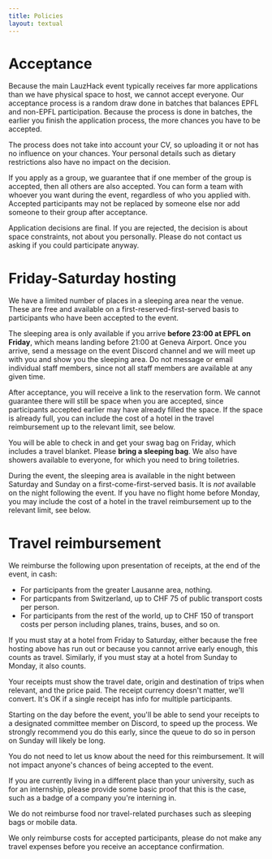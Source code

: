 ```yaml
---
title: Policies
layout: textual
---
```


# Acceptance

Because the main LauzHack event typically receives far more applications than we have physical space to host, we cannot accept everyone.
Our acceptance process is a random draw done in batches that balances EPFL and non-EPFL participation.
Because the process is done in batches, the earlier you finish the application process, the more chances you have to be accepted.

The process does not take into account your CV, so uploading it or not has no influence on your chances.
Your personal details such as dietary restrictions also have no impact on the decision.

If you apply as a group, we guarantee that if one member of the group is accepted, then all others are also accepted.
You can form a team with whoever you want during the event, regardless of who you applied with.
Accepted participants may not be replaced by someone else nor add someone to their group after acceptance.

Application decisions are final.
If you are rejected, the decision is about space constraints, not about you personally.
Please do not contact us asking if you could participate anyway.


# Friday-Saturday hosting

We have a limited number of places in a sleeping area near the venue.
These are free and available on a first-reserved-first-served basis to participants who have been accepted to the event.

The sleeping area is only available if you arrive **before 23:00 at EPFL on Friday**, which means landing before 21:00 at Geneva Airport.
Once you arrive, send a message on the event Discord channel and we will meet up with you and show you the sleeping area.
Do not message or email individual staff members, since not all staff members are available at any given time.

After acceptance, you will receive a link to the reservation form.
We cannot guarantee there will still be space when you are accepted, since participants accepted earlier may have already filled the space.
If the space is already full, you can include the cost of a hotel in the travel reimbursement up to the relevant limit, see below.

You will be able to check in and get your swag bag on Friday, which includes a travel blanket. Please **bring a sleeping bag**.
We also have showers available to everyone, for which you need to bring toiletries.

During the event, the sleeping area is available in the night between Saturday and Sunday on a first-come-first-served basis.
It is _not_ available on the night following the event. If you have no flight home before Monday, you may include the cost of a hotel in the travel reimbursement up to the relevant limit, see below.


# Travel reimbursement

We reimburse the following upon presentation of receipts, at the end of the event, in cash:
- For participants from the greater Lausanne area, nothing.
- For particpants from Switzerland, up to CHF 75 of public transport costs per person.
- For participants from the rest of the world, up to CHF 150 of transport costs per person including planes, trains, buses, and so on.

If you must stay at a hotel from Friday to Saturday, either because the free hosting above has run out or because you cannot arrive early enough,
this counts as travel. Similarly, if you must stay at a hotel from Sunday to Monday, it also counts.

Your receipts must show the travel date, origin and destination of trips when relevant, and the price paid.
The receipt currency doesn't matter, we'll convert. It's OK if a single receipt has info for multiple participants.

Starting on the day before the event, you'll be able to send your receipts to a designated committee member on Discord,
to speed up the process. We strongly recommend you do this early, since the queue to do so in person on Sunday will likely be long.

You do not need to let us know about the need for this reimbursement. It will not impact anyone's chances of being accepted to the event.

If you are currently living in a different place than your university, such as for an internship,
please provide some basic proof that this is the case, such as a badge of a company you're interning in.

We do not reimburse food nor travel-related purchases such as sleeping bags or mobile data.

We only reimburse costs for accepted participants,
please do not make any travel expenses before you receive an acceptance confirmation.
